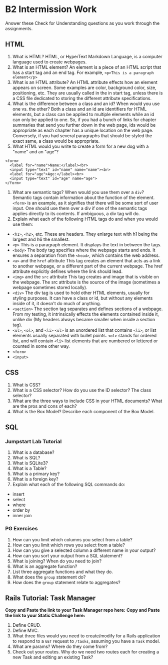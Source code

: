 # B2 Intermission Work

Answer these Check for Understanding questions as you work through the assignments.

## HTML

1. What is HTML?
  HTML, or HyperText Markdown Language, is a computer language used to create webpages.
1. What is an HTML element?
  An element is a piece of an HTML script that has a start tag and an end tag. For example, `<p>This is a paragraph element</p>`
1. What is an HTML attribute?
  An HTML attribute effects how an element appears on screen. Some examples are color, background color, size, positioning, etc. They are usually called in the in start tag, unless there is a CSS file dedicated to storing the different attribute specifications.
1. What is the difference between a class and an id? When would you use one vs. the other?
  Both a class and an id are identifiers for HTML elements, but a class can be applied to multiple elements while an id can only be applied to one. So, if you had a bunch of links for chapter summaries that send you further down in the web page, ids would be appropriate as each chapter has a unique location on the web page. Conversely, if you had several paragraphs that should be styled the exact same, a class would be appropriate.
1. What HTML would you write to create a form for a new dog with a "name" and an "age"?
  ```
  <form>
    <label for="name">Name:</label><br>
    <input type="text" id="name" name="name"><br>
    <label for="age">Age:</label><br>
    <input type="text" id="age" name="age">
  </form>
  ```
1. What are semantic tags? When would you use them over a `div`?
Semantic tags contain information about the function of the element. `<form>`
is an example, as it signifies that there will be some sort of user input. One
should use them over a div if one of the semantic tags applies directly to its contents. If ambiguous, a div tag will do.
1. Explain what each of the following HTML tags do and when you would use them:
  * `<h1>`, `<h2>`, etc.
    These are headers. They enlarge text with h1 being the largest and h6 the smallest.
  * `<p>`
    This is a paragraph element. It displays the text in between the tags.
  * `<body>`
    The body tag specifies where the webpage starts and ends. It ensures a separation from the `<head>`, which contains the web address.
  * `<a>` and the `href` attribute
    This tag creates an element that acts as a link to another webpage, or a different part of the current webpage. The href attribute explicitly defines where the link should lead.
  * `<img>` and the `src` attribute
    This tag creates and image that is visible on the webpage. The src attribute is the source of the image (sometimes a webpage sometimes stored locally).
  * `<div>`
    The div tag is used to hold other HTML elements, usually for styling purposes. It can have a class or id, but without any elements inside of it, it doesn't do much of anything.
  * `<section>`
    The section tag separates and defines sections of a webpage. From my testing, it intrinsically effects the elements contained inside it, unlike div (My headers always became smaller when inside a section tag).
  * `<ul>`, `<ol>`, and `<li>`
    `<ul>` is an unordered list that contains `<li>`, or list elements usually separated with bullet points. `<ol>` stands for ordered list, and will contain `<li>` list elements that are numbered or lettered or counted in some other way.
  * `<form>`
  * `<input>`

 ## CSS

1. What is CSS?
1. What is a CSS selector? How do you use the ID selector? The class selector?
1. What are the three ways to include CSS in your HTML documents? What are the pros and cons of each?
1. What is the Box Model? Describe each component of the Box Model.

## SQL

### Jumpstart Lab Tutorial

1. What is a database?
1. What is SQL?
1. What is SQLite3?
1. What is a Table?
1. What is a primary key?
1. What is a foreign key?
1. Explain what each of the following SQL commands do:
  * insert
  * select
  * where
  * order by
  * inner join

### PG Exercises

1. How can you limit which columns you select from a table?
1. How can you limit which rows you select from a table?
1. How can you give a selected column a different name in your output?
1. How can you sort your output from a SQL statement?
1. What is joining? When do you need to join?
1. What is an aggregate function?
1. List three aggregate functions and what they do.
1. What does the `group` statement do?
1. How does the `group` statement relate to aggregates?

## Rails Tutorial: Task Manager

**Copy and Paste the link to your Task Manager repo here:**
**Copy and Paste the link to your Static Challenge here:**

1. Define CRUD.
1. Define MVC.
1. What three files would you need to create/modify for a Rails application to respond to a `GET` request to `/tasks`, assuming you have a `Task` model.
1. What are params? Where do they come from?
1. Check out your routes. Why do we need two routes each for creating a new Task and editing an existing Task?
